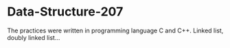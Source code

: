# Data-Structure-207

The practices were written in programming language C and C++. Linked list, doubly linked list...
